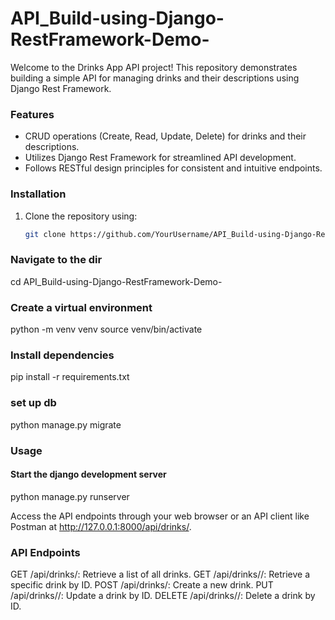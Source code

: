 # API_Build-using-Django-RestFramework-Demo-
Welcome to the Drinks App API project! 
This repository demonstrates building a simple API for managing drinks and their descriptions using Django Rest Framework.

### Features
- CRUD operations (Create, Read, Update, Delete) for drinks and their descriptions.
- Utilizes Django Rest Framework for streamlined API development.
- Follows RESTful design principles for consistent and intuitive endpoints.

### Installation
1. Clone the repository using:
   ```bash
   git clone https://github.com/YourUsername/API_Build-using-Django-RestFramework-Demo-.git

### Navigate to the dir
   cd API_Build-using-Django-RestFramework-Demo-

### Create a virtual environment
python -m venv venv
source venv/bin/activate

### Install dependencies
pip install -r requirements.txt

### set up db
python manage.py migrate

### Usage
#### Start the django development server
python manage.py runserver

Access the API endpoints through your web browser or an API client like Postman at http://127.0.0.1:8000/api/drinks/.

### API Endpoints
GET /api/drinks/: Retrieve a list of all drinks.
GET /api/drinks/<id>/: Retrieve a specific drink by ID.
POST /api/drinks/: Create a new drink.
PUT /api/drinks/<id>/: Update a drink by ID.
DELETE /api/drinks/<id>/: Delete a drink by ID.
